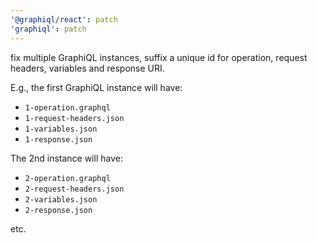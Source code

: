 ```yaml
---
'@graphiql/react': patch
'graphiql': patch
---
```


fix multiple GraphiQL instances, suffix a unique id for operation, request headers, variables and response URI.

E.g., the first GraphiQL instance will have:
- `1-operation.graphql`
- `1-request-headers.json`
- `1-variables.json`
- `1-response.json`

The 2nd instance will have:

- `2-operation.graphql`
- `2-request-headers.json`
- `2-variables.json`
- `2-response.json`

etc.
